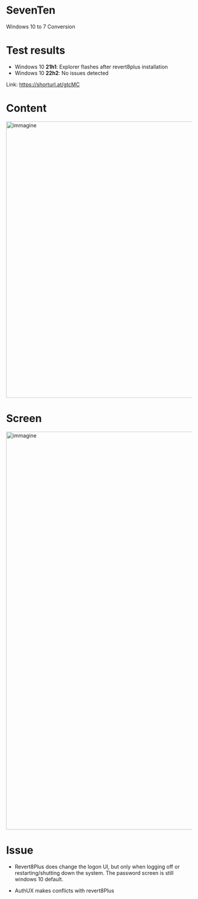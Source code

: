 # SevenTen
Windows 10 to 7 Conversion

# Test results

- Windows 10 **21h1**: Explorer flashes after revert8plus installation
- Windows 10 **22h2**: No issues detected

Link: https://shorturl.at/gtcMC

# Content

<img width="1424" height="750" alt="immagine" src="https://github.com/user-attachments/assets/b430f54e-f8fe-4faf-8313-2fcad89b5651" />


# Screen

<img width="1920" height="1080" alt="immagine" src="https://github.com/user-attachments/assets/89188965-e6f0-4a2c-8b55-dd471d6ffd0b" />


# Issue

- Revert8Plus does change the logon UI, but only when logging off or restarting/shutting down the system. The password screen is still windows 10 default.

- AuthUX makes conflicts with revert8Plus
